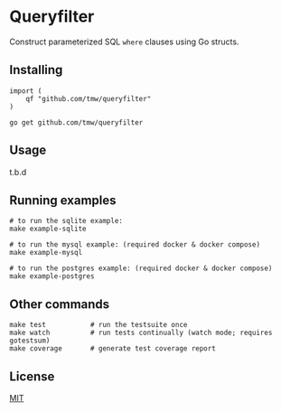 # Queryfilter

Construct parameterized SQL `where` clauses using Go structs.

## Installing

```golang
import (
    qf "github.com/tmw/queryfilter"
)
```

```console
go get github.com/tmw/queryfilter
```

## Usage

t.b.d

## Running examples

```console
# to run the sqlite example:
make example-sqlite

# to run the mysql example: (required docker & docker compose)
make example-mysql

# to run the postgres example: (required docker & docker compose)
make example-postgres
```

## Other commands

```console
make test           # run the testsuite once
make watch          # run tests continually (watch mode; requires gotestsum)
make coverage       # generate test coverage report
```

## License

[MIT](./LICENSE)
